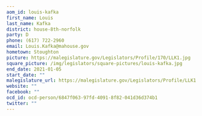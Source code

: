 ```yaml
---
aom_id: louis-kafka
first_name: Louis
last_name: Kafka
district: house-8th-norfolk
party: D
phone: (617) 722-2960
email: Louis.Kafka@mahouse.gov
hometown: Stoughton
picture: https://malegislature.gov/Legislators/Profile/170/LLK1.jpg
square_picture: /img/legislators/square-pictures/louis-kafka.jpg
end_date: 2021-01-05
start_date: ""
malegislature_url: https://malegislature.gov/Legislators/Profile/LLK1
website: ""
facebook: ""
ocd_id: ocd-person/6847f063-97fd-4091-8f82-041d36d374b1
twitter: ""
---
```

